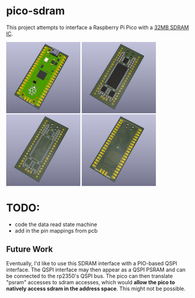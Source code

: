 # pico-sdram

This project attempts to interface a Raspberry Pi Pico with a [32MB SDRAM IC](https://www.winbond.com/resource-files/w9825g6kh_a04.pdf).

<p>
  <img src="images/p0.png" width="200" />
  <img src="images/p1.png" width="200" /> 
  <img src="images/p2.png" width="200" />
  <img src="images/p3.png" width="200" />
</p>

# TODO:
* code the data read state machine
* add in the pin mappings from pcb

## Future Work
Eventually, I'd like to use this SDRAM interface with a PIO-based QSPI interface. The QSPI interface may then appear as a QSPI PSRAM and can be connected to the rp2350's QSPI bus. The pico can then translate "psram" accesses to sdram accesses, which would **allow the pico to natively access sdram in the address space**. This might not be possible.
